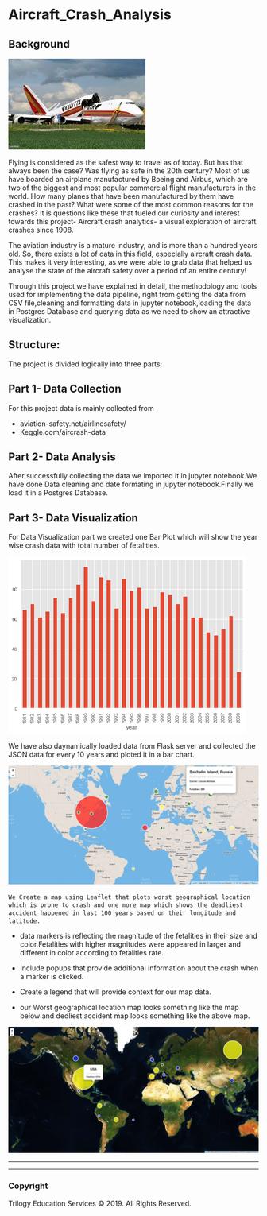 # Aircraft_Crash_Analysis
                                         

## Background

![2-BasicMap](Images/crash.png)

Flying is considered as the safest way to travel as of today. But has that always been the case? Was flying as safe in the 20th century? Most of us have boarded an airplane manufactured by Boeing and Airbus, which are two of the biggest and most popular commercial flight manufacturers in the world. How many planes that have been manufactured by them have crashed in the past? What were some of the most common reasons for the crashes? It is questions like these that fueled our curiosity and interest towards this project- Aircraft crash analytics- a visual exploration of aircraft crashes since 1908.

The aviation industry is a mature industry, and is more than a hundred years old. So, there exists a lot of data in this field, especially aircraft crash data. This makes it very interesting, as we were able to grab data that helped us analyse the state of the aircraft safety over a period of an entire century!

Through this project we have explained in detail, the methodology and tools used for implementing the data pipeline, right from getting the data from CSV file,cleaning and formatting data in jupyter notebook,loading the data in Postgres Database and querying data as we need to show an attractive visualization.

## Structure:

The project is divided logically into three parts:

## Part 1- Data Collection
For this project data is mainly collected from
* aviation-safety.net/airlinesafety/
* Keggle.com/aircrash-data

## Part 2- Data Analysis
After successfully collecting the data we imported it in jupyter notebook.We have done Data cleaning and date formating in jupyter notebook.Finally we load it in a Postgres Database.


## Part 3- Data Visualization
For Data Visualization part we created one Bar Plot which will show the year wise crash data with total number of fetalities.

![2-BasicMap](Images/crash20Years.png)

We have also daynamically loaded data from Flask server and collected the JSON data for every 10 years and ploted it in a bar chart.



![2-BasicMap](Images/worstAccidents.png)



    We Create a map using Leaflet that plots worst geographical location which is prone to crash and one more map which shows the deadliest accident happened in last 100 years based on their longitude and latitude.

   * data markers is reflecting the magnitude of the fetalities in their size and color.Fetalities with higher magnitudes were appeared in larger and different in color according to fetalities rate.

   * Include popups that provide additional information about the crash when a marker is clicked.

   * Create a legend that will provide context for our map data.

   * our Worst geographical location map looks something like the map below and dedliest accident map looks something like the above map.
   
   ![2-BasicMap](Images/geoMap.png)

- - -


- - -


### Copyright

Trilogy Education Services © 2019. All Rights Reserved.
